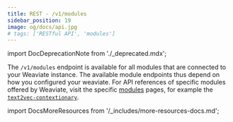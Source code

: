 ```yaml
---
title: REST - /v1/modules
sidebar_position: 19
image: og/docs/api.jpg
# tags: ['RESTful API', 'modules']
---
```


import DocDeprecationNote from './_deprecated.mdx';

<DocDeprecationNote/>

The `/v1/modules` endpoint is available for all modules that are connected to your Weaviate instance. The available module endpoints thus depend on how you configured your weaviate. For API references of specific modules offered by Weaviate, visit the specific [modules](/developers/weaviate/modules/index.md) pages, for example the [`text2vec-contextionary`](/developers/weaviate/modules/retriever-vectorizer-modules/text2vec-contextionary.md#module-endpoints-api-reference).


import DocsMoreResources from '/_includes/more-resources-docs.md';

<DocsMoreResources />
